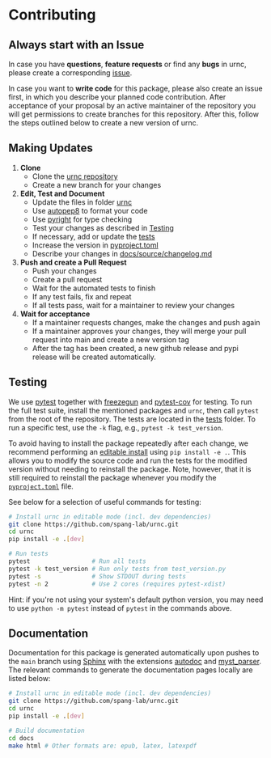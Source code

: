 # Contributing

## Always start with an Issue

In case you have **questions**, **feature requests** or find any
**bugs** in urnc, please create a corresponding [issue].

In case you want to **write code** for this package, please also
create an issue first, in which you describe your planned code
contribution. After acceptance of your proposal by an active
maintainer of the repository you will get permissions to create
branches for this repository. After this, follow the steps
outlined below to create a new version of urnc.

## Making Updates

1. **Clone**
    - Clone the [urnc repository]
    - Create a new branch for your changes
2. **Edit, Test and Document**
    - Update the files in folder [urnc]
    - Use [autopep8] to format your code
    - Use [pyright] for type checking
    - Test your changes as described in [Testing]
    - If necessary, add or update the [tests]
    - Increase the version in [pyproject.toml]
    - Describe your changes in [docs/source/changelog.md]
3. **Push and create a Pull Request**
    - Push your changes
    - Create a pull request
    - Wait for the automated tests to finish
    - If any test fails, fix and repeat
    - If all tests pass, wait for a maintainer to review your changes
4. **Wait for acceptance**
    - If a maintainer requests changes, make the changes and push again
    - If a maintainer approves your changes, they will merge your pull request into main and create a new version tag
    - After the tag has been created, a new github release and pypi release will be created automatically.

[issue]: https://github.com/spang-lab/urnc/issues
[urnc repository]: https://github.com/spang-lab/urnc
[urnc]: https://github.com/spang-lab/urnc/tree/main/urnc
[tests]: https://github.com/spang-lab/urnc/tree/main/tests
[pyproject.toml]: https://github.com/spang-lab/urnc/blob/main/pyproject.toml
[Testing]: #testing
[docs/source/changelog.md]: https://github.com/spang-lab/urnc/tree/main/docs/source
[pyright]: https://microsoft.github.io/pyright/#/
[autopep8]: https://pypi.org/project/autopep8/

## Testing

We use [pytest](https://docs.pytest.org/en/latest/) together with [freezegun](https://github.com/spulec/freezegun) and [pytest-cov](https://pypi.org/project/pytest-cov/) for testing. To run the full test suite, install the mentioned packages and `urnc`, then call `pytest` from the root of the repository. The tests are located in the [tests](https://github.com/spang-lab/urnc/tree/main/tests) folder. To run a specific test, use the `-k` flag, e.g., `pytest -k test_version`.

To avoid having to install the package repeatedly after each change, we recommend performing an [editable install](https://setuptools.pypa.io/en/latest/userguide/development_mode.html) using `pip install -e .`. This allows you to modify the source code and run the tests for the modified version without needing to reinstall the package. Note, however, that it is still required to reinstall the package whenever you modify the [`pyproject.toml`](https://github.com/spang-lab/urnc/tree/main/pyproject.toml) file.

See below for a selection of useful commands for testing:

```bash
# Install urnc in editable mode (incl. dev dependencies)
git clone https://github.com/spang-lab/urnc.git
cd urnc
pip install -e .[dev]

# Run tests
pytest                 # Run all tests
pytest -k test_version # Run only tests from test_version.py
pytest -s              # Show STDOUT during tests
pytest -n 2            # Use 2 cores (requires pytest-xdist)
```

Hint: if you're not using your system's default python version, you may need to use `python -m pytest` instead of `pytest` in the commands above.

## Documentation

Documentation for this package is generated automatically upon pushes to the `main` branch using [Sphinx](https://www.sphinx-doc.org/en/master/index.html) with the extensions [autodoc](https://www.sphinx-doc.org/en/master/usage/extensions/autodoc.html) and [myst_parser](https://myst-parser.readthedocs.io/en/latest/). The relevant commands to generate the documentation pages locally are listed below:

```bash
# Install urnc in editable mode (incl. dev dependencies)
git clone https://github.com/spang-lab/urnc.git
cd urnc
pip install -e .[dev]

# Build documentation
cd docs
make html # Other formats are: epub, latex, latexpdf
```
